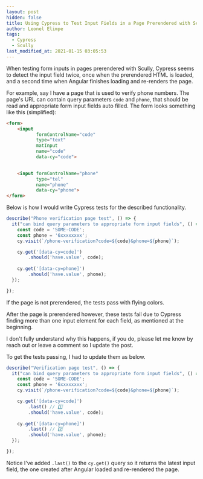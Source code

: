```yaml
---
layout: post
hidden: false
title: Using Cypress to Test Input Fields in a Page Prerendered with Scully
author: Leonel Elimpe
tags:
  - Cypress
  - Scully
last_modified_at: 2021-01-15 03:05:53
---
```

When testing form inputs in pages prerendered with Scully, Cypress seems to detect the input field twice, once when the prerendered HTML is loaded, and a second time when Angular finishes loading and re-renders the page.

For example, say I have a page that is used to verify phone numbers. The page's URL can contain query parameters `code` and `phone`, that should be read and appropriate form input fields auto filled. The form looks something like this (simplified):

```html
<form>
    <input
           formControlName="code"
           type="text"
           matInput
           name="code"
           data-cy="code">
                                

    <input formControlName="phone"
           type="tel"
           name="phone"
           data-cy="phone">
</form>
```

Below is how I would write Cypress tests for the described functionality.

```javascript
describe("Phone verification page test", () => {
  it("can bind query parameters to appropriate form input fields", () => {
    const code = 'SOME-CODE';
    const phone = '6xxxxxxxx';
    cy.visit(`/phone-verification?code=${code}&phone=${phone}`);

    cy.get('[data-cy=code]')
        .should('have.value', code);
      
    cy.get('[data-cy=phone]')
        .should('have.value', phone);
  });

});
```

If the page is not prerendered, the tests pass with flying colors. 

After the page is prerendered however, these tests fail due to Cypress finding more than one input element for each field, as mentioned at the beginning.

I don't fully understand why this happens, if you do, please let me know by reach out or leave a comment so I update the post.

To get the tests passing, I had to update them as below.

```javascript
describe("Verification page test", () => {
  it("can bind query parameters to appropriate form input fields", () => {
    const code = 'SOME-CODE';
    const phone = '6xxxxxxxx';
    cy.visit(`/phone-verification?code=${code}&phone=${phone}`);

    cy.get('[data-cy=code]')
        .last() // 1️⃣
        .should('have.value', code);
      
    cy.get('[data-cy=phone]')
        .last() // 2️⃣
        .should('have.value', phone);
  });

});
```

Notice I've added `.last()` to the `cy.get()` query so it returns the latest input field, the one created after Angular loaded and re-rendered the page.

